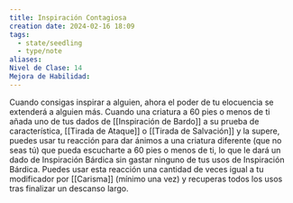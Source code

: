 ```yaml
---
title: Inspiración Contagiosa
creation date: 2024-02-16 18:09
tags:
  - state/seedling
  - type/note
aliases: 
Nivel de Clase: 14
Mejora de Habilidad:
---
```

Cuando consigas inspirar a alguien, ahora el poder de tu elocuencia se extenderá a alguien más.
Cuando una criatura a 60 pies o menos de ti añada uno de tus dados de [[Inspiración de Bardo]] a su
prueba de característica, [[Tirada de Ataque]] o [[Tirada de Salvación]] y la supere, puedes usar tu reacción para dar ánimos a una criatura diferente (que no seas tú) que pueda escucharte a 60 pies o menos de ti, lo que le dará un dado de Inspiración Bárdica sin gastar ninguno de tus usos de Inspiración Bárdica.
Puedes usar esta reacción una cantidad de veces igual a tu modificador por [[Carisma]] (mínimo una
vez) y recuperas todos los usos tras finalizar un descanso largo.

